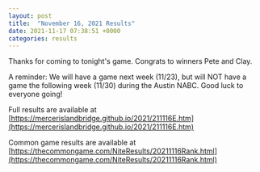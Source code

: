 ```yaml
---
layout: post
title:  "November 16, 2021 Results"
date: 2021-11-17 07:38:51 +0000
categories: results
---
```

Thanks for coming to tonight's game. Congrats to winners Pete and Clay.

A reminder: We will have a game next week (11/23), but will NOT have a game the following week (11/30) during the Austin NABC. Good luck to everyone going!

Full results are available at [https://mercerislandbridge.github.io/2021/211116E.htm](https://mercerislandbridge.github.io/2021/211116E.htm)

Common game results are available at [https://thecommongame.com/NiteResults/20211116Rank.html](https://thecommongame.com/NiteResults/20211116Rank.html)
